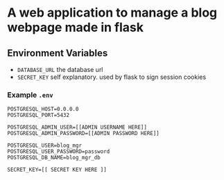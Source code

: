A web application to manage a blog webpage made in flask
========================================================

## Environment Variables
- `DATABASE_URL` the database url
- `SECRET_KEY` self explanatory. used by flask to sign session cookies

### Example `.env`

```
POSTGRESQL_HOST=0.0.0.0
POSTGRESQL_PORT=5432

POSTGRESQL_ADMIN_USER=[[ADMIN USERNAME HERE]]
POSTGRESQL_ADMIN_PASSWORD=[[ADMIN PASSWORD HERE]]

POSTGRESQL_USER=blog_mgr
POSTGRESQL_USER_PASSWORD=password
POSTGRESQL_DB_NAME=blog_mgr_db

SECRET_KEY=[[ SECRET KEY HERE ]]
```
